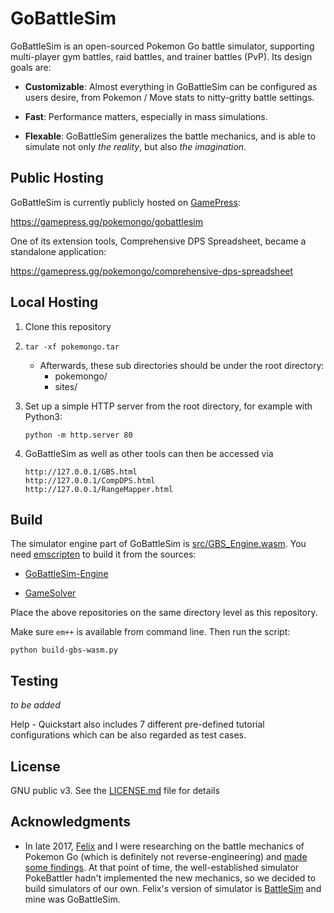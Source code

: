 # GoBattleSim

GoBattleSim is an open-sourced Pokemon Go battle simulator, supporting multi-player gym battles, raid battles, and trainer battles (PvP). Its design goals are:
 
 - **Customizable**: Almost everything in GoBattleSim can be configured as users desire, from Pokemon / Move stats to nitty-gritty battle settings.

 - **Fast**: Performance matters, especially in mass simulations.

 - **Flexable**: GoBattleSim generalizes the battle mechanics, and is able to simulate not only *the reality*, but also *the imagination*.

## Public Hosting

GoBattleSim is currently publicly hosted on [GamePress](https://gamepress.gg/):

https://gamepress.gg/pokemongo/gobattlesim

One of its extension tools, Comprehensive DPS Spreadsheet, became a standalone application:

https://gamepress.gg/pokemongo/comprehensive-dps-spreadsheet


## Local Hosting

1. Clone this repository

2. `tar -xf pokemongo.tar`

    - Afterwards, these sub directories should be under the root directory:
        - pokemongo/
        - sites/

3. Set up a simple HTTP server from the root directory, for example with Python3:

    ```
    python -m http.server 80
    ```

4. GoBattleSim as well as other tools can then be accessed via

    ```
    http://127.0.0.1/GBS.html
    http://127.0.0.1/CompDPS.html
    http://127.0.0.1/RangeMapper.html
    ```

## Build

The simulator engine part of GoBattleSim is [src/GBS_Engine.wasm](./src/GBS_Engine.wasm). You need [emscripten](https://emscripten.org/) to build it from the sources:

- [GoBattleSim-Engine](https://github.com/biowpn/GoBattleSim-Engine.git)

- [GameSolver](https://github.com/biowpn/GameSolver.git)

Place the above repositories on the same directory level as this repository.

Make sure `em++` is available from command line. Then run the script:

```
python build-gbs-wasm.py
```

## Testing

*to be added*

Help - Quickstart also includes 7 different pre-defined tutorial configurations which can be also regarded as test cases.

## License

GNU public v3. See the [LICENSE.md](LICENSE.md) file for details

## Acknowledgments

* In late 2017, [Felix](https://github.com/doublefelix921) and I were researching on the battle mechanics of Pokemon Go (which is definitely not reverse-engineering) and [made some findings](https://gamepress.gg/pokemongo/new-discoveries-theory-battle-mechanics). At that point of time, the well-established simulator PokeBattler hadn't implemented the new mechanics, so we decided to build simulators of our own. Felix's version of simulator is [BattleSim](https://github.com/doublefelix921/battlesim) and mine was GoBattleSim.
